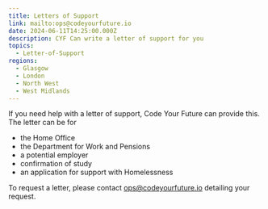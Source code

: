 ```yaml
---
title: Letters of Support
link: mailto:ops@codeyourfuture.io
date: 2024-06-11T14:25:00.000Z
description: CYF Can write a letter of support for you
topics:
  - Letter-of-Support
regions:
  - Glasgow
  - London
  - North West
  - West Midlands
---
```

If you need help with a letter of support, Code Your Future can provide this. The letter can be for

* the Home Office
* the Department for Work and Pensions
* a potential employer
* confirmation of study
* an application for support with Homelessness

To request a letter, please contact [ops@codeyourfuture.io](mailto:ops@codeyourfuture.io) detailing your request.
